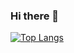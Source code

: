 ### Hi there 👋

[![Top Langs](https://github-readme-stats.vercel.app/api/top-langs/?username=ian-codes)](https://github.com/ian-codes/github-readme-stats)

<!--
**ian-codes/ian-codes** is a ✨ _special_ ✨ repository because its `README.md` (this file) appears on your GitHub profile.

Here are some ideas to get you started:

- 🔭 I’m currently working on ...
- 🌱 I’m currently learning ...
- 👯 I’m looking to collaborate on ...
- 🤔 I’m looking for help with ...
- 💬 Ask me about ...
- 📫 How to reach me: ...
- 😄 Pronouns: ...
- ⚡ Fun fact: ...
-->
